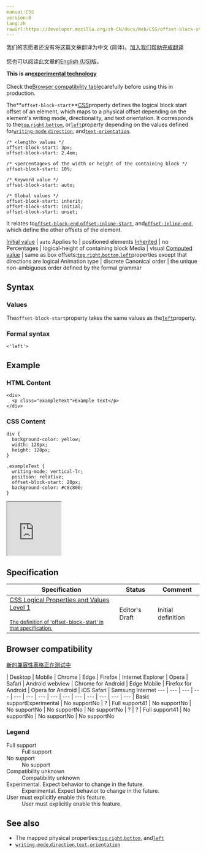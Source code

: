 ```yaml
---
manual:CSS
version:0
lang:zh
rawUrl:https://developer.mozilla.org/zh-CN/docs/Web/CSS/offset-block-start
---
```




<bdi>我们的志愿者还没有将这篇文章翻译为<bdi>中文 (简体)</bdi>。[加入我们帮助完成翻译](%31275 "")<br></br>您也可以阅读此文章的[English (US)](%31266 "")版。</bdi>






**This is an[experimental technology](%3404 "")**<br></br>Check the[Browser compatibility table](%31273 "")carefully before using this in production.





The**`offset-block-start`**[CSS](%427 "CSS")property defines the logical block start offset of an element, which maps to a physical offset depending on the element&#39;s writing mode, directionality, and text orientation. It corresponds to the[`top`](%31264 "The top CSS property participates in specifying the vertical position of a positioned element. It has no effect on non-positioned elements."),[`right`](%29605 "The right CSS property participates in specifying the horizontal position of a positioned element. It has no effect on non-positioned elements."),[`bottom`](%31265 "The bottom CSS property participates in specifying the vertical position of a positioned element. It has no effect on non-positioned elements."), or[`left`](%29604 "The left CSS property participates in specifying the horizontal position of a positioned element. It has no effect on non-positioned elements.")property depending on the values defined for[`writing-mode`](%28772 "The writing-mode CSS property defines whether lines of text are laid out horizontally or vertically, as well as the direction in which blocks progress."),[`direction`](%28805 "The direction CSS property sets the direction of text, table columns, and horizontal overflow."), and[`text-orientation`](%28806 "The text-orientation CSS property defines the orientation of the text characters in a line. This property only has an effect in vertical mode, that is, when writing-mode is not horizontal-tb. It is useful for controlling the display of languages that use vertical script, and also for making vertical table headers.").


```
/* <length> values */
offset-block-start: 3px;
offset-block-start: 2.4em;

/* <percentage>s of the width or height of the containing block */
offset-block-start: 10%;

/* Keyword value */
offset-block-start: auto;

/* Global values */
offset-block-start: inherit;
offset-block-start: initial;
offset-block-start: unset;
```


It relates to[`offset-block-end`](%31263 "The offset-block-end CSS property defines the logical block end offset of an element, which maps to a physical offset depending on the element's writing mode, directionality, and text orientation. It corresponds to the top, right, bottom, or left property depending on the values defined for writing-mode, direction, and text-orientation."),[`offset-inline-start`](%31267 "The offset-inline-start CSS property defines the logical inline start offset of an element, which maps to a physical offset depending on the element's writing mode, directionality, and text orientation. It corresponds to the top, right, bottom, or left property depending on the values defined for writing-mode, direction, and text-orientation."), and[`offset-inline-end`](%31268 "The offset-inline-end CSS property defines the logical inline end offset of an element, which maps to a physical offset depending on the element's writing mode, directionality, and text orientation. It corresponds to the top, right, bottom, or left property depending on the values defined for writing-mode, direction, and text-orientation."), which define the other offsets of the element.


[Initial value](%28552 "") | `auto` 
Applies to | positioned elements 
[Inherited](%28555 "") | no 
Percentages | logical-height of containing block 
Media | visual 
[Computed value](%28556 "") | same as box offsets:[`top`](%31264 "The top CSS property participates in specifying the vertical position of a positioned element. It has no effect on non-positioned elements."),[`right`](%29605 "The right CSS property participates in specifying the horizontal position of a positioned element. It has no effect on non-positioned elements."),[`bottom`](%31265 "The bottom CSS property participates in specifying the vertical position of a positioned element. It has no effect on non-positioned elements."),[`left`](%29604 "The left CSS property participates in specifying the horizontal position of a positioned element. It has no effect on non-positioned elements.")properties except that directions are logical 
Animation type | discrete 
Canonical order | the unique non-ambiguous order defined by the formal grammar 


## Syntax<a name="Syntax"></a>

### Values<a name="Values"></a>


The`offset-block-start`property takes the same values as the[`left`](%29604 "The left CSS property participates in specifying the horizontal position of a positioned element. It has no effect on non-positioned elements.")property.


### Formal syntax<a name="Formal_syntax"></a>

```
<'left'>
```

## Example<a name="Example"></a>

### HTML Content<a name="HTML_Content"></a>

```
<div>
  <p class="exampleText">Example text</p>
</div>
```

### CSS Content<a name="CSS_Content"></a>

```
div {
  background-color: yellow;
  width: 120px;
  height: 120px;
}

.exampleText {
  writing-mode: vertical-lr;
  position: relative;
  offset-block-start: 20px;
  background-color: #c8c800;
}
```


<iframe src='https://mdn.mozillademos.org/en-US/docs/Web/CSS/offset-block-start$samples/Example?revision=1342847' width='140' height='140'></iframe>



## Specification<a name="Specification"></a>

Specification | Status | Comment 
 ---  |  ---  |  ---  | 
[CSS Logical Properties and Values Level 1<br></br><small>The definition of &#39;offset-block-start&#39; in that specification.</small>](%31276 "") | Editor&#39;s Draft | Initial definition 


## Browser compatibility<a name="Browser_compatibility"></a>
[新的兼容性表格正在测试中<i></i>](%3360 "")

 | <abbr>Desktop<i></i></abbr> | <abbr>Mobile<i></i></abbr> 
 | <abbr>Chrome<i></i></abbr> | <abbr>Edge<i></i></abbr> | <abbr>Firefox<i></i></abbr> | <abbr>Internet Explorer<i></i></abbr> | <abbr>Opera<i></i></abbr> | <abbr>Safari<i></i></abbr> | <abbr>Android webview<i></i></abbr> | <abbr>Chrome for Android<i></i></abbr> | <abbr>Edge Mobile<i></i></abbr> | <abbr>Firefox for Android<i></i></abbr> | <abbr>Opera for Android<i></i></abbr> | <abbr>iOS Safari<i></i></abbr> | <abbr>Samsung Internet<i></i></abbr> 
 ---  |  ---  |  ---  |  ---  |  ---  |  ---  |  ---  |  ---  |  ---  |  ---  |  ---  |  ---  |  ---  |  ---  | 
Basic support<abbr>Experimental<i></i></abbr> | <abbr>No support</abbr>No | <abbr>?</abbr> | <abbr>Full support</abbr>41 | <abbr>No support</abbr>No | <abbr>No support</abbr>No | <abbr>No support</abbr>No | <abbr>No support</abbr>No | <abbr>?</abbr> | <abbr>?</abbr> | <abbr>Full support</abbr>41 | <abbr>No support</abbr>No | <abbr>No support</abbr>No | <abbr>No support</abbr>No 


### Legend<a name="Legend"></a>
<dl><dt id=''><abbr>Full support</abbr></dt><dd>Full support</dd><dt id=''><abbr>No support</abbr></dt><dd>No support</dd><dt id=''><abbr>Compatibility unknown</abbr></dt><dd>Compatibility unknown</dd><dt id=''><abbr>Experimental. Expect behavior to change in the future.<i></i></abbr></dt><dd>Experimental. Expect behavior to change in the future.</dd><dt id=''><abbr>User must explicitly enable this feature.<i></i></abbr></dt><dd>User must explicitly enable this feature.</dd></dl>

## See also<a name="See_also"></a>

* The mapped physical properties:[`top`](%31264 "The top CSS property participates in specifying the vertical position of a positioned element. It has no effect on non-positioned elements."),[`right`](%29605 "The right CSS property participates in specifying the horizontal position of a positioned element. It has no effect on non-positioned elements."),[`bottom`](%31265 "The bottom CSS property participates in specifying the vertical position of a positioned element. It has no effect on non-positioned elements."), and[`left`](%29604 "The left CSS property participates in specifying the horizontal position of a positioned element. It has no effect on non-positioned elements.")
* [`writing-mode`](%28772 "The writing-mode CSS property defines whether lines of text are laid out horizontally or vertically, as well as the direction in which blocks progress."),[`direction`](%28805 "The direction CSS property sets the direction of text, table columns, and horizontal overflow."),[`text-orientation`](%28806 "The text-orientation CSS property defines the orientation of the text characters in a line. This property only has an effect in vertical mode, that is, when writing-mode is not horizontal-tb. It is useful for controlling the display of languages that use vertical script, and also for making vertical table headers.")



